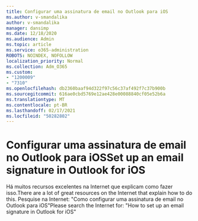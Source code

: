 ```yaml
---
title: Configurar uma assinatura de email no Outlook para iOS
ms.author: v-smandalika
author: v-smandalika
manager: dansimp
ms.date: 12/18/2020
ms.audience: Admin
ms.topic: article
ms.service: o365-administration
ROBOTS: NOINDEX, NOFOLLOW
localization_priority: Normal
ms.collection: Adm_O365
ms.custom:
- "1200009"
- "7310"
ms.openlocfilehash: db2360baaf94d322f97c56c37af492f7c37b900b
ms.sourcegitcommit: 616ae0cbd5769e12ae428e00088840cf05e52b6a
ms.translationtype: MT
ms.contentlocale: pt-BR
ms.lasthandoff: 02/17/2021
ms.locfileid: "50282802"
---
```

# <a name="set-up-an-email-signature-in-outlook-for-ios"></a><span data-ttu-id="e21e8-102">Configurar uma assinatura de email no Outlook para iOS</span><span class="sxs-lookup"><span data-stu-id="e21e8-102">Set up an email signature in Outlook for iOS</span></span>

<span data-ttu-id="e21e8-103">Há muitos recursos excelentes na Internet que explicam como fazer isso.</span><span class="sxs-lookup"><span data-stu-id="e21e8-103">There are a lot of great resources on the Internet that explain how to do this.</span></span> <span data-ttu-id="e21e8-104">Pesquise na Internet: "Como configurar uma assinatura de email no Outlook para iOS"</span><span class="sxs-lookup"><span data-stu-id="e21e8-104">Please search the Internet for: "How to set up an email signature in Outlook for iOS"</span></span>